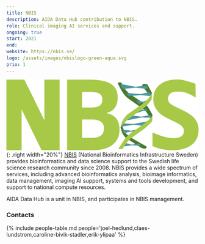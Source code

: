 ```yaml
---
title: NBIS
description: AIDA Data Hub contribution to NBIS.
role: Clinical imaging AI services and support.
ongoing: true
start: 2021
end:
website: https://nbis.se/
logo: /assets/images/nbislogo-green-aqua.svg
prio: 1
---
```

![NBIS logo](/assets/images/nbislogo-green-aqua.svg){: .right width="20%"}
[NBIS](https://nbis.se) (National Bioinformatics Infrastructure Sweden) provides bioinformatics and data science support to the Swedish life science research community since 2008. NBIS provides a wide spectrum of services, including advanced bioinformatics analysis, bioimage informatics, data management, imaging AI support, systems and tools development, and support to national compute resources.

AIDA Data Hub is a unit in NBIS, and participates in NBIS management.

### Contacts
{% include people-table.md people='joel-hedlund,claes-lundstrom,caroline-bivik-stadler,erik-ylipaa' %}
